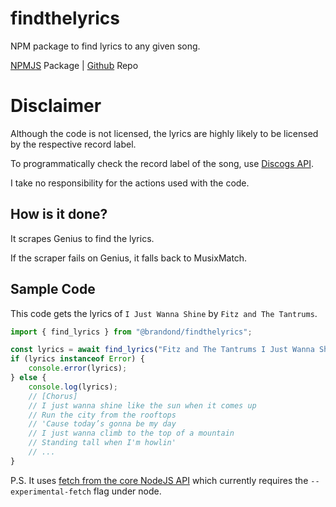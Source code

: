# findthelyrics
NPM package to find lyrics to any given song.

[NPMJS](https://www.npmjs.com/package/@brandond/findthelyrics) Package | [Github](https://github.com/brandon-doornbos/findthelyrics) Repo

# Disclaimer 
Although the code is not licensed, the lyrics are highly likely to be licensed by the respective record label.

To programmatically check the record label of the song, use [Discogs API](https://www.discogs.com/developers/).

I take no responsibility for the actions used with the code.

## How is it done?
It scrapes Genius to find the lyrics.

If the scraper fails on Genius, it falls back to MusixMatch.

## Sample Code

This code gets the lyrics of ``I Just Wanna Shine`` by ``Fitz and The Tantrums``.

```js
import { find_lyrics } from "@brandond/findthelyrics";

const lyrics = await find_lyrics("Fitz and The Tantrums I Just Wanna Shine");
if (lyrics instanceof Error) {
    console.error(lyrics);
} else {
    console.log(lyrics);
    // [Chorus]
    // I just wanna shine like the sun when it comes up
    // Run the city from the rooftops
    // 'Cause today’s gonna be my day
    // I just wanna climb to the top of a mountain
    // Standing tall when I'm howlin'
    // ...
}
```

P.S. It uses [fetch from the core NodeJS API](https://github.com/nodejs/node/pull/41749) which currently requires the `--experimental-fetch` flag under node.
